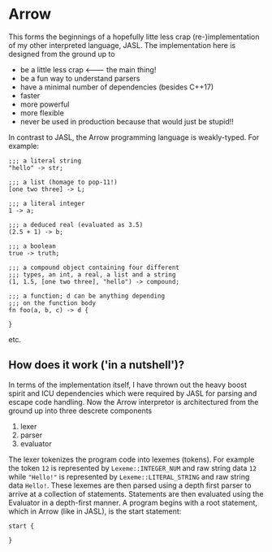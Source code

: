 # Arrow

This forms the beginnings of a hopefully litte less crap (re-)implementation of my other interpreted language, JASL. The implementation here is designed from the ground up to
* be a little less crap <--- the main thing!
* be a fun way to understand parsers
* have a minimal number of dependencies (besides C++17)
* faster
* more powerful
* more flexible
* never be used in production because that would just be stupid!!

In contrast to JASL, the Arrow programming language is weakly-typed. For example:

```
;;; a literal string
"hello" -> str;

;;; a list (homage to pop-11!)
[one two three] -> L;

;;; a literal integer
1 -> a;

;;; a deduced real (evaluated as 3.5)
(2.5 + 1) -> b;

;;; a boolean
true -> truth;

;;; a compound object containing four different
;;; types, an int, a real, a list and a string
(1, 1.5, [one two three], "hello") -> compound;

;;; a function; d can be anything depending
;;; on the function body
fn foo(a, b, c) -> d {

}
```
etc.

## How does it work ('in a nutshell')?

In terms of the implementation itself, I have thrown out the heavy boost spirit and ICU dependencies which were required by JASL for parsing and escape code handling.
Now the Arrow interpretor is architectured from the ground up into three descrete components

1. lexer
2. parser
3. evaluator

The lexer tokenizes the program code into lexemes (tokens). For example the token `12` is represented by `Lexeme::INTEGER_NUM` and
raw string data `12` while `"Hello!"` is represented by `Lexeme::LITERAL_STRING` and raw string data `Hello!`. 
These lexemes are then parsed using a depth first parser to arrive at a collection of statements. Statements are then evaluated using the Evaluator
in a depth-first manner. A program begins with a root statement, which in Arrow (like in JASL), is the start statement:

```
start {

}
```
